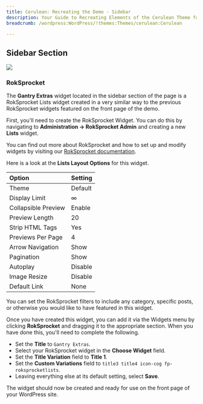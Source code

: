 ```yaml
---
title: Cerulean: Recreating the Demo - Sidebar
description: Your Guide to Recreating Elements of the Cerulean Theme for WordPress
breadcrumb: /wordpress:WordPress/!themes:Themes/cerulean:Cerulean

---
```


Sidebar Section
-----

![][demo]

### RokSprocket

The **Gantry Extras** widget located in the sidebar section of the page is a RokSprocket Lists widget created in a very similar way to the previous RokSprocket widgets featured on the front page of the demo.

First, you'll need to create the RokSprocket Widget. You can do this by navigating to **Administration -> RokSprocket Admin** and creating a new **Lists** widget. 

You can find out more about RokSprocket and how to set up and modify widgets by visiting our [RokSprocket documentation][roksprocket].

Here is a look at the **Lists Layout Options** for this widget.

| Option              | Setting |  
| :------------------ | :------ |  
| Theme               | Default |  
| Display Limit       | ∞       |  
| Collapsible Preview | Enable  |  
| Preview Length      | 20      |  
| Strip HTML Tags     | Yes     |  
| Previews Per Page   | 4       |  
| Arrow Navigation    | Show    |  
| Pagination          | Show    |  
| Autoplay            | Disable |  
| Image Resize        | Disable |  
| Default Link        | None    |  

You can set the RokSprocket filters to include any category, specific posts, or otherwise you would like to have featured in this widget.

Once you have created this widget, you can add it via the Widgets menu by clicking **RokSprocket** and dragging it to the appropriate section. When you have done this, you'll need to complete the following.

* Set the **Title** to `Gantry Extras`.
* Select your RokSprocket widget in the **Choose Widget** field.
* Set the **Title Variation** field to **Title 1**.
* Set the **Custom Variations** field to `title3 title4 icon-cog fp-roksprocketlists`.
* Leaving everything else at its default setting, select **Save**.

The widget should now be created and ready for use on the front page of your WordPress site.

[demo]: assets/demo_7.jpeg
[roksprocket]: ../../plugins/roksprocket